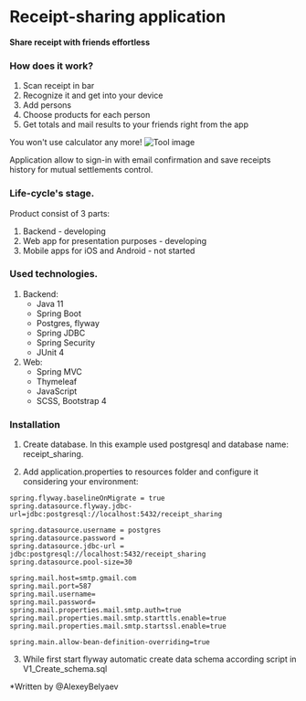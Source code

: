 # Receipt-sharing application 
**Share receipt with friends effortless**

### How does it work?
1. Scan receipt in bar
2. Recognize it and get into your device
3. Add persons
4. Choose products for each person
5. Get totals and mail results to your friends right from the app

You won't use calculator any more!
![Tool image](https://user-images.githubusercontent.com/56299712/109296753-ebd8e680-7841-11eb-8c00-33e0befa3f96.png)

Application allow to sign-in with email confirmation and save receipts history for mutual settlements control.

### Life-cycle's stage.
Product consist of 3 parts:
1. Backend - developing
2. Web app for presentation purposes - developing
3. Mobile apps for iOS and Android - not started

### Used technologies.
1. Backend:
    * Java 11
    * Spring Boot
    * Postgres, flyway
    * Spring JDBC
    * Spring Security
    * JUnit 4
2. Web:
    * Spring MVC
    * Thymeleaf
    * JavaScript
    * SCSS, Bootstrap 4
    
### Installation

1. Create database. In this example used postgresql and database name: receipt_sharing.

2. Add application.properties to resources folder and configure it considering your environment:

```
spring.flyway.baselineOnMigrate = true
spring.datasource.flyway.jdbc-url=jdbc:postgresql://localhost:5432/receipt_sharing

spring.datasource.username = postgres
spring.datasource.password = 
spring.datasource.jdbc-url = jdbc:postgresql://localhost:5432/receipt_sharing
spring.datasource.pool-size=30

spring.mail.host=smtp.gmail.com
spring.mail.port=587
spring.mail.username=
spring.mail.password=
spring.mail.properties.mail.smtp.auth=true
spring.mail.properties.mail.smtp.starttls.enable=true
spring.mail.properties.mail.smtp.startssl.enable=true

spring.main.allow-bean-definition-overriding=true
```
3. While first start flyway automatic create data schema according script in V1_Create_schema.sql


*Written by @AlexeyBelyaev 
